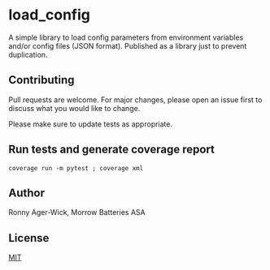 # load_config

A simple library to load config parameters from environment variables and/or config files (JSON format).
Published as a library just to prevent duplication.

## Contributing

Pull requests are welcome. For major changes, please open an issue first to discuss what you would like to change.

Please make sure to update tests as appropriate.

## Run tests and generate coverage report

```coverage run -m pytest ; coverage xml```

## Author

Ronny Ager-Wick, Morrow Batteries ASA

## License

[MIT](https://choosealicense.com/licenses/mit/)
